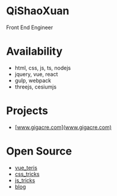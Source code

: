 # QiShaoXuan

Front End Engineer

# Availability

* html, css, js, ts, nodejs
* jquery, vue, react
* gulp, webpack
* threejs, cesiumjs

# Projects

* [www.gigacre.com](www.gigacre.com)

# Open Source

* [vue_teris](https://qishaoxuan.github.io/vue_tetris/)
* [css_tricks](https://qishaoxuan.github.io/css_tricks/)
* [js_tricks](https://qishaoxuan.github.io/js_tricks/)
* [blog](https://qishaoxuan.github.io/blog/)
